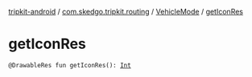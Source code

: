[tripkit-android](../../index.md) / [com.skedgo.tripkit.routing](../index.md) / [VehicleMode](index.md) / [getIconRes](./get-icon-res.md)

# getIconRes

`@DrawableRes fun getIconRes(): `[`Int`](https://kotlinlang.org/api/latest/jvm/stdlib/kotlin/-int/index.html)
